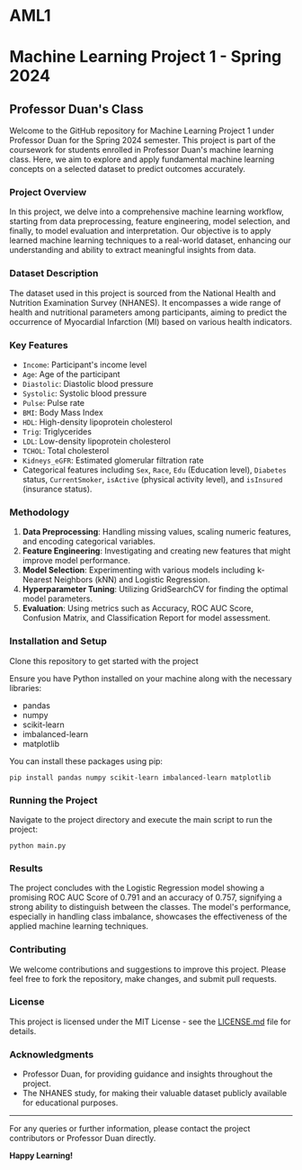 # AML1
# Machine Learning Project 1 - Spring 2024
## Professor Duan's Class

Welcome to the GitHub repository for Machine Learning Project 1 under Professor Duan for the Spring 2024 semester. This project is part of the coursework for students enrolled in Professor Duan's machine learning class. Here, we aim to explore and apply fundamental machine learning concepts on a selected dataset to predict outcomes accurately.

### Project Overview

In this project, we delve into a comprehensive machine learning workflow, starting from data preprocessing, feature engineering, model selection, and finally, to model evaluation and interpretation. Our objective is to apply learned machine learning techniques to a real-world dataset, enhancing our understanding and ability to extract meaningful insights from data.

### Dataset Description

The dataset used in this project is sourced from the National Health and Nutrition Examination Survey (NHANES). It encompasses a wide range of health and nutritional parameters among participants, aiming to predict the occurrence of Myocardial Infarction (MI) based on various health indicators.

### Key Features

- `Income`: Participant's income level
- `Age`: Age of the participant
- `Diastolic`: Diastolic blood pressure
- `Systolic`: Systolic blood pressure
- `Pulse`: Pulse rate
- `BMI`: Body Mass Index
- `HDL`: High-density lipoprotein cholesterol
- `Trig`: Triglycerides
- `LDL`: Low-density lipoprotein cholesterol
- `TCHOL`: Total cholesterol
- `Kidneys_eGFR`: Estimated glomerular filtration rate
- Categorical features including `Sex`, `Race`, `Edu` (Education level), `Diabetes` status, `CurrentSmoker`, `isActive` (physical activity level), and `isInsured` (insurance status).

### Methodology

1. **Data Preprocessing**: Handling missing values, scaling numeric features, and encoding categorical variables.
2. **Feature Engineering**: Investigating and creating new features that might improve model performance.
3. **Model Selection**: Experimenting with various models including k-Nearest Neighbors (kNN) and Logistic Regression.
4. **Hyperparameter Tuning**: Utilizing GridSearchCV for finding the optimal model parameters.
5. **Evaluation**: Using metrics such as Accuracy, ROC AUC Score, Confusion Matrix, and Classification Report for model assessment.

### Installation and Setup

Clone this repository to get started with the project

Ensure you have Python installed on your machine along with the necessary libraries:

- pandas
- numpy
- scikit-learn
- imbalanced-learn
- matplotlib

You can install these packages using pip:

```
pip install pandas numpy scikit-learn imbalanced-learn matplotlib
```

### Running the Project

Navigate to the project directory and execute the main script to run the project:

```
python main.py
```

### Results

The project concludes with the Logistic Regression model showing a promising ROC AUC Score of 0.791 and an accuracy of 0.757, signifying a strong ability to distinguish between the classes. The model's performance, especially in handling class imbalance, showcases the effectiveness of the applied machine learning techniques.

### Contributing

We welcome contributions and suggestions to improve this project. Please feel free to fork the repository, make changes, and submit pull requests.

### License

This project is licensed under the MIT License - see the [LICENSE.md](LICENSE.md) file for details.

### Acknowledgments

- Professor Duan, for providing guidance and insights throughout the project.
- The NHANES study, for making their valuable dataset publicly available for educational purposes.

---

For any queries or further information, please contact the project contributors or Professor Duan directly.

**Happy Learning!**